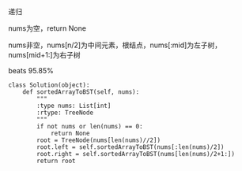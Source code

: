 递归

nums为空，return None

nums非空，nums[n/2]为中间元素，根结点，nums[:mid]为左子树， nums[mid+1:]为右子树

beats 95.85%
```python3
class Solution(object):
    def sortedArrayToBST(self, nums):
        """
        :type nums: List[int]
        :rtype: TreeNode
        """
        if not nums or len(nums) == 0:
            return None
        root = TreeNode(nums[len(nums)//2])
        root.left = self.sortedArrayToBST(nums[:len(nums)/2])
        root.right = self.sortedArrayToBST(nums[len(nums)/2+1:])
        return root
```
